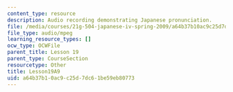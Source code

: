 ```yaml
---
content_type: resource
description: Audio recording demonstrating Japanese pronunciation.
file: /media/courses/21g-504-japanese-iv-spring-2009/a64b37b10ac9c25d7dc61be59eb80773_Lesson19A9.mp3
file_type: audio/mpeg
learning_resource_types: []
ocw_type: OCWFile
parent_title: Lesson 19
parent_type: CourseSection
resourcetype: Other
title: Lesson19A9
uid: a64b37b1-0ac9-c25d-7dc6-1be59eb80773
---
```

